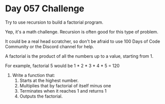 # Day 057 Challenge

Try to use recursion to build a factorial program.

Yep, it's a math challenge. Recursion is often good for this type of problem.

It could be a real head scratcher, so don't be afraid to use 100 Days of Code Community or the Discord channel for help.

A factorial is the product of all the numbers up to a value, starting from 1.

For example, factorial 5 would be 1 * 2 * 3 * 4 * 5 = 120

1. Write a function that:
    1. Starts at the highest number.
    1. Multiplies that by factorial of itself minus one
    1. Terminates when it reaches 1 and returns 1
    1. Outputs the factorial.